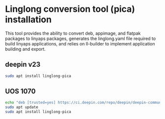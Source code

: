 # Linglong conversion tool (pica) installation

This tool provides the ability to convert deb, appimage, and flatpak packages to linyaps packages, generates the linglong.yaml file required to build linyaps applications, and relies on ll-builder to implement application building and export.

## deepin v23

```bash
sudo apt install linglong-pica
```

## UOS 1070

```bash
echo "deb [trusted=yes] https://ci.deepin.com/repo/deepin/deepin-community/linglong-repo/ unstable main" | sudo tee -a /etc/apt/sources.list
sudo apt update
sudo apt install linglong-pica
```
